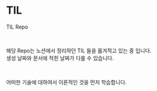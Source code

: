 # TIL
TIL Repo

<br/>

해당 Repo는 노션에서 정리하던 TIL 들을 옮겨적고 있는 중 입니다.
<br/>
생성 날짜와 문서에 적힌 날짜가 다를 수 있습니다.

<br/>

어떠한 기술에 대하여서 이론적인 것을 먼저 학습합니다. 


